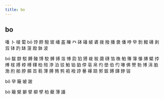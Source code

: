 ```yaml
---
title: bo
---
```


## bo
噃
卜
啵
蔔
bō
饽
餑
驋
玻
嶓
盋
皪
癶
砵
磻
紴
碆
拨
撥
播
袰
僠
哱
癷
剝
鱍
礡
剥
溊
钵
趵
缽
菠
蹳
鉢
波







bó
馛
馞
駁
餺
髉
馎
駮
髆
镈
萡
愽
瓝
狛
猼
袯
秡
瓟
礴
箔
穛
鲌
簙
簿
懪
牔
糪
挬
煿
柭
搏
桲
榑
欂
柏
殕
浡
泊
驳
鮊
铂
鉑
侼
亳
帛
彴
壆
伯
仢
嚗
佛
僰
勃
博
淿
胉
渤
肑
舶
脖
艊
苩
葧
薄
膊
鵓
鹁
袹
襏
誖
謈
襮
踣
郣
鈸
鎛
鑮
鋍
钹






























































bǒ
癷
簸
蚾
跛

bò
簸
檗
擗
擘
檘
孹
柏
蘗
薄
譒
